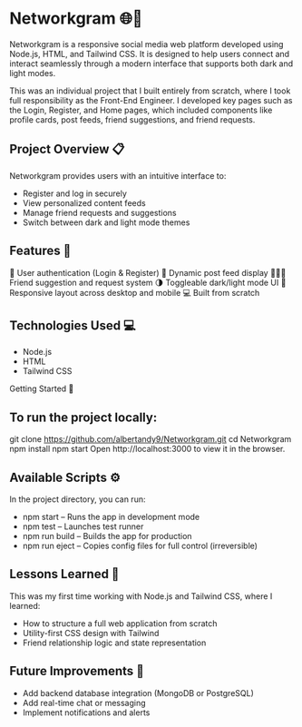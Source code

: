 # Networkgram 🌐🤝

Networkgram is a responsive social media web platform developed using Node.js, HTML, and Tailwind CSS. It is designed to help users connect and interact seamlessly through a modern interface that supports both dark and light modes.

This was an individual project that I built entirely from scratch, where I took full responsibility as the Front-End Engineer. I developed key pages such as the Login, Register, and Home pages, which included components like profile cards, post feeds, friend suggestions, and friend requests.

## Project Overview 📋

Networkgram provides users with an intuitive interface to:
- Register and log in securely
- View personalized content feeds
- Manage friend requests and suggestions
- Switch between dark and light mode themes

## Features 🎯

👤 User authentication (Login & Register)
📰 Dynamic post feed display
🧑‍🤝‍🧑 Friend suggestion and request system
🌗 Toggleable dark/light mode UI
📱 Responsive layout across desktop and mobile
💻 Built from scratch

## Technologies Used 💻

- Node.js
- HTML
- Tailwind CSS

Getting Started 🚀

## To run the project locally:

git clone https://github.com/albertandy9/Networkgram.git
cd Networkgram
npm install
npm start
Open http://localhost:3000 to view it in the browser.

## Available Scripts ⚙️

In the project directory, you can run:

- npm start – Runs the app in development mode
- npm test – Launches test runner
- npm run build – Builds the app for production
- npm run eject – Copies config files for full control (irreversible)

## Lessons Learned 🧠

This was my first time working with Node.js and Tailwind CSS, where I learned:
- How to structure a full web application from scratch
- Utility-first CSS design with Tailwind
- Friend relationship logic and state representation

## Future Improvements 🔧

- Add backend database integration (MongoDB or PostgreSQL)
- Add real-time chat or messaging
- Implement notifications and alerts
